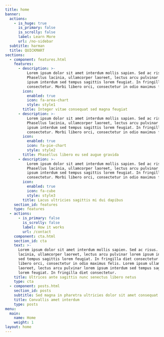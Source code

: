 ```yaml
---
title: home
banner:
  actions:
    - is_huge: true
      is_primary: false
      is_scrolly: false
      label: Learn More
      url: /no-sidebar
  subtitle: harman
  title: QUICKMART
sections:
  - component: features.html
    features:
      - description: >-
          Lorem ipsum dolor sit amet interdum mollis sapien. Sed ac risus.
          Phasellus lacinia, ullamcorper laoreet, lectus arcu pulvinar lorem
          ipsum interdum sed tempus sagittis lorem feugiat. In fringilla diet
          consectetur. Morbi libero orci, consectetur in odio maximus felis.
        icon:
          enabled: true
          icon: fa-area-chart
          style: style1
        title: Integer vitae consequat sed magna feugiat
      - description: >-
          Lorem ipsum dolor sit amet interdum mollis sapien. Sed ac risus.
          Phasellus lacinia, ullamcorper laoreet, lectus arcu pulvinar lorem
          ipsum interdum sed tempus sagittis lorem feugiat. In fringilla diet
          consectetur. Morbi libero orci, consectetur in odio maximus felis.
        icon:
          enabled: true
          icon: fa-pie-chart
          style: style2
        title: Phasellus libero eu sed augue gravida
      - description: >-
          Lorem ipsum dolor sit amet interdum mollis sapien. Sed ac risus.
          Phasellus lacinia, ullamcorper laoreet, lectus arcu pulvinar lorem
          ipsum interdum sed tempus sagittis lorem feugiat. In fringilla diet
          consectetur. Morbi libero orci, consectetur in odio maximus felis.
        icon:
          enabled: true
          icon: fa-cube
          style: style3
        title: Lacus ultricies sagittis mi dui dapibus
    section_id: features
    type: features
  - actions:
      - is_primary: false
        is_scrolly: false
        label: How it works
        url: /contact
    component: cta.html
    section_id: cta
    text: >-
      Lorem ipsum dolor sit amet interdum mollis sapien. Sed ac risus. Phasellus
      lacinia, ullamcorper laoreet, lectus arcu pulvinar lorem ipsum interdum
      sed tempus sagittis lorem feugiat. In fringilla diet consectetur. Morbi
      libero orci, consectetur in odio maximus felis. Lorem ipsum ullamcorper
      laoreet, lectus arcu pulvinar lorem ipsum interdum sed tempus sagittis
      lorem feugiat. In fringilla diet consectetur.
    title: Ultrices ante sagittis nunc senectus libero netus
    type: cta
  - component: posts.html
    section_id: posts
    subtitle: Sed magna in pharetra ultricies dolor sit amet consequat adipiscing lorem.
    title: Convallis amet interdum
    type: posts
menu:
  main:
    name: Home
    weight: 1
layout: home
---
```


